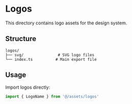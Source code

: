 # Logos

This directory contains logo assets for the design system.

## Structure

```
logos/
├── svg/               # SVG logo files
└── index.ts          # Main export file
```

## Usage

Import logos directly:

```typescript
import { LogoName } from '@/assets/logos'
```

